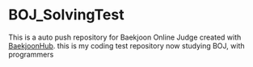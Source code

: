 # BOJ_SolvingTest
This is a auto push repository for Baekjoon Online Judge created with [BaekjoonHub](https://github.com/BaekjoonHub/BaekjoonHub).
this is my coding test repository 
now studying BOJ, with programmers

